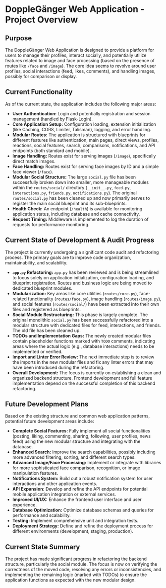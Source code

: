 # DoppleGänger Web Application - Project Overview

## Purpose

The DoppleGänger Web Application is designed to provide a platform for users to manage their profiles, interact socially, and potentially utilize features related to image and face processing (based on the presence of routes like `/face` and `/image`). The core idea seems to revolve around user profiles, social interactions (feed, likes, comments), and handling images, possibly for comparison or display.

## Current Functionality

As of the current state, the application includes the following major areas:

- **User Authentication:** Login and potentially registration and session management (handled by Flask-Login).
- **Core Application Setup:** Configuration loading, extension initialization (like Caching, CORS, Limiter, Talisman), logging, and error handling.
- **Modular Routes:** The application is structured with blueprints for different features like authentication, main pages, direct views, profiles, reactions, social features, search, comparisons, notifications, and API endpoints (both standard and mobile).
- **Image Handling:** Routes exist for serving images (`/image`), specifically direct match images.
- **Face Handling:** Routes exist for serving face images by ID and a simple face viewer (`/face`).
- **Modular Social Structure:** The large `social.py` file has been successfully broken down into smaller, more manageable modules within the `routes/social/` directory (`__init__.py`, `feed.py`, `interactions.py`, `friends.py`, `notifications.py`). The original `routes/social.py` has been cleaned up and now primarily serves to register the main social blueprint and its sub-blueprints.
- **Health Check:** An endpoint (`/health`) is available for monitoring application status, including database and cache connectivity.
- **Request Timing:** Middleware is implemented to log the duration of requests for performance monitoring.

## Current State of Development & Audit Progress

The project is currently undergoing a significant code audit and refactoring process. The primary goals are to improve code organization, maintainability, and scalability.

- **`app.py` Refactoring:** `app.py` has been reviewed and is being streamlined to focus solely on application initialization, configuration loading, and blueprint registration. Routes and business logic are being moved to dedicated blueprint modules.
- **Modularization:** Key areas like core utilities (`routes/core.py`), face-related functionality (`routes/face.py`), image handling (`routes/image.py`), and social features (`routes/social/`) have been extracted into their own files and registered as blueprints.
- **Social Module Restructuring:** This phase is largely complete. The original monolithic `social.py` has been successfully refactored into a modular structure with dedicated files for feed, interactions, and friends. The old file has been cleaned up.
- **TODOs and Implementation Gaps:** The newly created modular files contain placeholder functions marked with `TODO` comments, indicating areas where the actual logic (e.g., database interactions) needs to be implemented or verified.
- **Import and Linter Error Review:** The next immediate step is to review the imports in the new modular files and fix any linter errors that may have been introduced during the refactoring.
- **Overall Development:** The focus is currently on establishing a clean and organized backend structure. Frontend development and full feature implementation depend on the successful completion of this backend refactoring.

## Future Development Plans

Based on the existing structure and common web application patterns, potential future development areas include:

- **Complete Social Features:** Fully implement all social functionalities (posting, liking, commenting, sharing, following, user profiles, news feed) using the new modular structure and integrating with the database.
- **Enhanced Search:** Improve the search capabilities, possibly including more advanced filtering, sorting, and different search types.
- **Advanced Image/Face Processing:** Implement or integrate with libraries for more sophisticated face comparison, recognition, or image manipulation features.
- **Notifications System:** Build out a robust notification system for user interactions and other application events.
- **API Expansion:** Develop and refine the API endpoints for potential mobile application integration or external services.
- **Improved UI/UX:** Enhance the frontend user interface and user experience.
- **Database Optimization:** Optimize database schemas and queries for performance and scalability.
- **Testing:** Implement comprehensive unit and integration tests.
- **Deployment Strategy:** Define and refine the deployment process for different environments (development, staging, production).

## Current State Summary

The project has made significant progress in refactoring the backend structure, particularly the social module. The focus is now on verifying the correctness of the moved code, resolving any errors or inconsistencies, and implementing the remaining logic (marked with TODOs) to ensure the application functions as expected with the new modular design. 